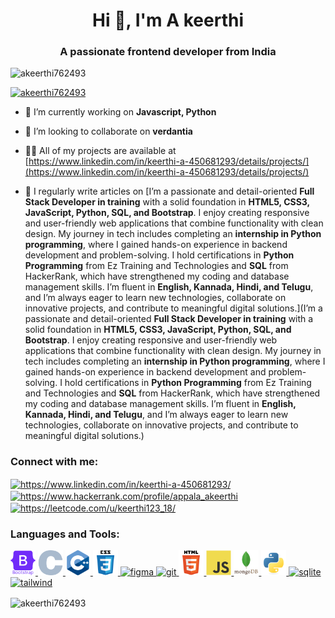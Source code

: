 <h1 align="center">Hi 👋, I'm A keerthi</h1>
<h3 align="center">A passionate frontend developer from India</h3>

<p align="left"> <img src="https://komarev.com/ghpvc/?username=akeerthi762493&label=Profile%20views&color=0e75b6&style=flat" alt="akeerthi762493" /> </p>

<p align="left"> <a href="https://github.com/ryo-ma/github-profile-trophy"><img src="https://github-profile-trophy.vercel.app/?username=akeerthi762493" alt="akeerthi762493" /></a> </p>

- 🔭 I’m currently working on **Javascript, Python**

- 👯 I’m looking to collaborate on **verdantia**

- 👨‍💻 All of my projects are available at [https://www.linkedin.com/in/keerthi-a-450681293/details/projects/](https://www.linkedin.com/in/keerthi-a-450681293/details/projects/)

- 📝 I regularly write articles on [I’m a passionate and detail-oriented **Full Stack Developer in training** with a solid foundation in **HTML5, CSS3, JavaScript, Python, SQL, and Bootstrap**. I enjoy creating responsive and user-friendly web applications that combine functionality with clean design. My journey in tech includes completing an **internship in Python programming**, where I gained hands-on experience in backend development and problem-solving. I hold certifications in **Python Programming** from Ez Training and Technologies and **SQL** from HackerRank, which have strengthened my coding and database management skills. I’m fluent in **English, Kannada, Hindi, and Telugu**, and I’m always eager to learn new technologies, collaborate on innovative projects, and contribute to meaningful digital solutions.](I’m a passionate and detail-oriented **Full Stack Developer in training** with a solid foundation in **HTML5, CSS3, JavaScript, Python, SQL, and Bootstrap**. I enjoy creating responsive and user-friendly web applications that combine functionality with clean design. My journey in tech includes completing an **internship in Python programming**, where I gained hands-on experience in backend development and problem-solving. I hold certifications in **Python Programming** from Ez Training and Technologies and **SQL** from HackerRank, which have strengthened my coding and database management skills. I’m fluent in **English, Kannada, Hindi, and Telugu**, and I’m always eager to learn new technologies, collaborate on innovative projects, and contribute to meaningful digital solutions.)

<h3 align="left">Connect with me:</h3>
<p align="left">
<a href="https://linkedin.com/in/https://www.linkedin.com/in/keerthi-a-450681293/" target="blank"><img align="center" src="https://raw.githubusercontent.com/rahuldkjain/github-profile-readme-generator/master/src/images/icons/Social/linked-in-alt.svg" alt="https://www.linkedin.com/in/keerthi-a-450681293/" height="30" width="40" /></a>
<a href="https://www.hackerrank.com/https://www.hackerrank.com/profile/appala_akeerthi" target="blank"><img align="center" src="https://raw.githubusercontent.com/rahuldkjain/github-profile-readme-generator/master/src/images/icons/Social/hackerrank.svg" alt="https://www.hackerrank.com/profile/appala_akeerthi" height="30" width="40" /></a>
<a href="https://www.leetcode.com/https://leetcode.com/u/keerthi123_18/" target="blank"><img align="center" src="https://raw.githubusercontent.com/rahuldkjain/github-profile-readme-generator/master/src/images/icons/Social/leet-code.svg" alt="https://leetcode.com/u/keerthi123_18/" height="30" width="40" /></a>
</p>

<h3 align="left">Languages and Tools:</h3>
<p align="left"> <a href="https://getbootstrap.com" target="_blank" rel="noreferrer"> <img src="https://raw.githubusercontent.com/devicons/devicon/master/icons/bootstrap/bootstrap-plain-wordmark.svg" alt="bootstrap" width="40" height="40"/> </a> <a href="https://www.cprogramming.com/" target="_blank" rel="noreferrer"> <img src="https://raw.githubusercontent.com/devicons/devicon/master/icons/c/c-original.svg" alt="c" width="40" height="40"/> </a> <a href="https://www.w3schools.com/cpp/" target="_blank" rel="noreferrer"> <img src="https://raw.githubusercontent.com/devicons/devicon/master/icons/cplusplus/cplusplus-original.svg" alt="cplusplus" width="40" height="40"/> </a> <a href="https://www.w3schools.com/css/" target="_blank" rel="noreferrer"> <img src="https://raw.githubusercontent.com/devicons/devicon/master/icons/css3/css3-original-wordmark.svg" alt="css3" width="40" height="40"/> </a> <a href="https://www.figma.com/" target="_blank" rel="noreferrer"> <img src="https://www.vectorlogo.zone/logos/figma/figma-icon.svg" alt="figma" width="40" height="40"/> </a> <a href="https://git-scm.com/" target="_blank" rel="noreferrer"> <img src="https://www.vectorlogo.zone/logos/git-scm/git-scm-icon.svg" alt="git" width="40" height="40"/> </a> <a href="https://www.w3.org/html/" target="_blank" rel="noreferrer"> <img src="https://raw.githubusercontent.com/devicons/devicon/master/icons/html5/html5-original-wordmark.svg" alt="html5" width="40" height="40"/> </a> <a href="https://developer.mozilla.org/en-US/docs/Web/JavaScript" target="_blank" rel="noreferrer"> <img src="https://raw.githubusercontent.com/devicons/devicon/master/icons/javascript/javascript-original.svg" alt="javascript" width="40" height="40"/> </a> <a href="https://www.mongodb.com/" target="_blank" rel="noreferrer"> <img src="https://raw.githubusercontent.com/devicons/devicon/master/icons/mongodb/mongodb-original-wordmark.svg" alt="mongodb" width="40" height="40"/> </a> <a href="https://www.python.org" target="_blank" rel="noreferrer"> <img src="https://raw.githubusercontent.com/devicons/devicon/master/icons/python/python-original.svg" alt="python" width="40" height="40"/> </a> <a href="https://www.sqlite.org/" target="_blank" rel="noreferrer"> <img src="https://www.vectorlogo.zone/logos/sqlite/sqlite-icon.svg" alt="sqlite" width="40" height="40"/> </a> <a href="https://tailwindcss.com/" target="_blank" rel="noreferrer"> <img src="https://www.vectorlogo.zone/logos/tailwindcss/tailwindcss-icon.svg" alt="tailwind" width="40" height="40"/> </a> </p>

<p><img align="center" src="https://github-readme-stats.vercel.app/api/top-langs?username=akeerthi762493&show_icons=true&locale=en&layout=compact" alt="akeerthi762493" /></p>
